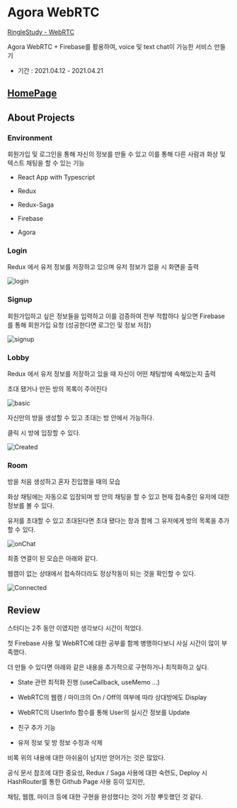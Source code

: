 # Agora WebRTC

[RingleStudy - WebRTC](https://dev-recruiting.ringleplus.com/d7739606-a5f2-4a45-8898-6905e556c242)

Agora WebRTC + Firebase를 활용하여, voice 및 text chat이 가능한 서비스 만들기

- 기간 : 2021.04.12 - 2021.04.21

## [HomePage](https://pyo-sh.github.io/React_WebRTC/#/)

## About Projects

### Environment

회원가입 및 로그인을 통해 자신의 정보를 만들 수 있고 이를 통해 다른 사람과 화상 및 텍스트 채팅을 할 수 있는 기능

* React App with Typescript

* Redux

* Redux-Saga

* Firebase

* Agora

### Login

Redux 에서 유저 정보를 저장하고 있으며 유저 정보가 없을 시 화면을 출력

![login](https://user-images.githubusercontent.com/55688122/116821974-564a3200-abb7-11eb-8554-f98aab2c885f.PNG)

### Signup

회원가입하고 싶은 정보들을 입력하고 이를 검증하여 전부 적합하다 싶으면 Firebase를 통해 회원가입 요청 (성공한다면 로그인 및 정보 저장)

![signup](https://user-images.githubusercontent.com/55688122/116822036-ad500700-abb7-11eb-8009-cdabf235afe8.PNG)

### Lobby

Redux 에서 유저 정보를 저장하고 있을 때 자신이 어떤 채팅방에 속해있는지 출력

초대 됐거나 만든 방의 목록이 주어진다

![basic](https://user-images.githubusercontent.com/55688122/116822091-e0929600-abb7-11eb-9f62-9d65cf844894.PNG)

자신만의 방을 생성할 수 있고 초대는 방 안에서 가능하다.

클릭 시 방에 입장할 수 있다.

![Created](https://user-images.githubusercontent.com/55688122/116822137-0ae45380-abb8-11eb-91b9-9ce50ddaf1fe.PNG)

### Room

방을 처음 생성하고 혼자 진입했을 때의 모습

화상 채팅에는 자동으로 입장되며 방 안의 채팅을 할 수 있고 현재 접속중인 유저에 대한 정보를 볼 수 있다.

유저를 초대할 수 있고 초대된다면 초대 됐다는 창과 함께 그 유저에게 방의 목록을 추가할 수 있다.

![onChat](https://user-images.githubusercontent.com/55688122/116822162-30715d00-abb8-11eb-89e2-76fc7f35105b.PNG)

최종 연결이 된 모습은 아래와 같다.

웹캠이 없는 상태에서 접속하더라도 정상작동이 되는 것을 확인할 수 있다.

![Connected](https://user-images.githubusercontent.com/55688122/116822190-67e00980-abb8-11eb-8a7e-d5086d32072d.PNG)


## Review

스터디는 2주 동안 이였지만 생각보다 시간이 적었다.

첫 Firebase 사용 및 WebRTC에 대한 공부를 함께 병행하다보니 사실 시간이 많이 부족했다.

더 만들 수 있다면 아래와 같은 내용을 추가적으로 구현하거나 최적화하고 싶다.

* State 관련 최적화 진행 (useCallback, useMemo ...)

* WebRTC의 웹캠 / 마이크의 On / Off의 여부에 따라 상대방에도 Display

* WebRTC의 UserInfo 함수를 통해 User의 실시간 정보를 Update

* 친구 추가 기능

* 유저 정보 및 방 정보 수정과 삭제

비록 위의 내용에 대한 아쉬움이 남지만 얻어가는 것은 많았다.

공식 문서 참조에 대한 중요성, Redux / Saga 사용에 대한 숙련도, Deploy 시 HashRouter를 통한 Github Page 사용 등이 있지만,

채팅, 웹캠, 마이크 등에 대한 구현을 완성했다는 것이 가장 뿌듯했던 것 같다.